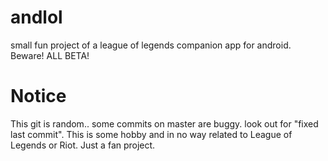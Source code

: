 andlol
======
small fun project of a league of legends companion app for android. Beware! ALL BETA!

Notice
======
This git is random.. some commits on master are buggy. look out for "fixed last commit".
This is some hobby and in no way related to League of Legends or Riot. Just a fan project.